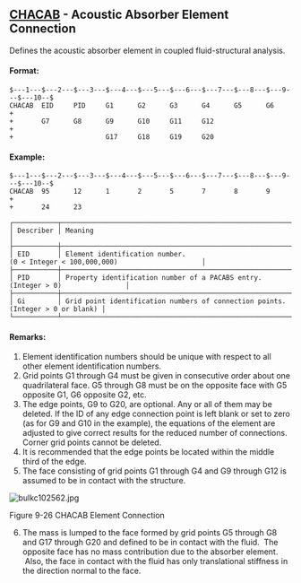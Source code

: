 ## [CHACAB](https://nexus.hexagon.com/documentationcenter/bundle/MSC_Nastran_2022.4/page/Nastran_Combined_Book/qrg/bulkc1/TOC.CHACAB.xhtml) - Acoustic Absorber Element Connection

Defines the acoustic absorber element in coupled fluid-structural analysis.

#### Format:

```nastran
$---1---$---2---$---3---$---4---$---5---$---6---$---7---$---8---$---9---$---10--$
CHACAB  EID     PID     G1      G2      G3      G4      G5      G6      +       
+       G7      G8      G9      G10     G11     G12                     +       
+                       G17     G18     G19     G20                             
```

#### Example:

```nastran
$---1---$---2---$---3---$---4---$---5---$---6---$---7---$---8---$---9---$---10--$
CHACAB  95      12      1       2       5       7       8       9       +       
+       24      23                                                              
```

```text
┌───────────┬────────────────────────────────────────────────────────────────────────────────┐
│ Describer │ Meaning                                                                        │
├───────────┼────────────────────────────────────────────────────────────────────────────────┤
│ EID       │ Element identification number. (0 < Integer < 100,000,000)                     │
├───────────┼────────────────────────────────────────────────────────────────────────────────┤
│ PID       │ Property identification number of a PACABS entry. (Integer > 0)                │
├───────────┼────────────────────────────────────────────────────────────────────────────────┤
│ Gi        │ Grid point identification numbers of connection points. (Integer > 0 or blank) │
└───────────┴────────────────────────────────────────────────────────────────────────────────┘
```

#### Remarks:

1. Element identification numbers should be unique with respect to all   other element identification numbers.
2. Grid points G1 through G4 must be given in consecutive order about one quadrilateral face. G5 through G8 must be on the opposite face with G5 opposite G1, G6 opposite G2, etc.
3. The edge points, G9 to G20, are optional. Any or all of them may be deleted. If the ID of any edge connection point is left blank or set to zero (as for G9 and G10 in the example), the equations of the element are adjusted to give correct results for the reduced number of connections. Corner grid points cannot be deleted.
4. It is recommended that the edge points be located within the middle third of the edge.
5. The face consisting of grid points G1 through G4 and G9 through G12 is assumed to be in contact with the structure.

![bulkc102562.jpg](https://help-be.hexagonmi.com/bundle/MSC_Nastran_2022.4/page/Nastran_Combined_Book/qrg/bulkc1/../../../assets/bulkc102562.jpg?_LANG=enus)

Figure 9-26 CHACAB Element Connection

6. The mass is lumped to the face formed by grid points G5 through G8 and G17 through G20 and defined to be in contact with the fluid.  The opposite face has no mass contribution due to the absorber element.  Also, the face in contact with the fluid has only translational stiffness in the direction normal to the face.
